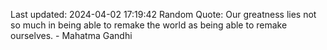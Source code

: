 Last updated: 2024-04-02 17:19:42
Random Quote: Our greatness lies not so much in being able to remake the world as being able to remake ourselves. - Mahatma Gandhi